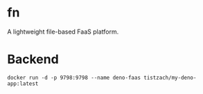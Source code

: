 # fn

A lightweight file-based FaaS platform.


# Backend
```
docker run -d -p 9798:9798 --name deno-faas tistzach/my-deno-app:latest
```

